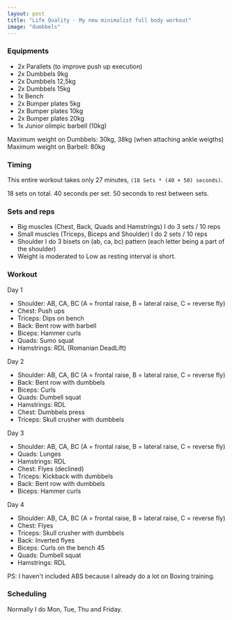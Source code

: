 ```yaml
---
layout: post
title: "Life Quality - My new minimalist full body workout"
image: "dumbbels"
---
```


### Equipments

  - 2x Parallets (to improve push up execution)
  - 2x Dumbbels 9kg
  - 2x Dumbbels 12,5kg
  - 2x Dumbbels 15kg
  - 1x Bench
  - 2x Bumper plates 5kg
  - 2x Bumper plates 10kg
  - 2x Bumper plates 20kg
  - 1x Junior olimpic barbell (10kg)

Maximum weight on Dumbbels: 30kg, 38kg (when attaching ankle weigths)
Maximum weight on Barbell: 80kg

### Timing

This entire workout takes only 27 minutes, `(18 Sets * (40 + 50) seconds)`.

18 sets on total.
40 seconds per set.
50 seconds to rest between sets.

### Sets and reps

  - Big muscles (Chest, Back, Quads and Hamstrings) I do 3 sets / 10 reps
  - Small muscles (Triceps, Biceps and Shoulder) I do 2 sets / 10 reps
  - Shoulder I do 3 bisets on (ab, ca, bc) pattern (each letter being a part of the shoulder)
  - Weight is moderated to Low as resting interval is short.

### Workout

Day 1
  - Shoulder: AB, CA, BC (A = frontal raise, B = lateral raise, C = reverse fly)
  - Chest: Push ups
  - Triceps: Dips on bench
  - Back: Bent row with barbell
  - Biceps: Hammer curls
  - Quads: Sumo squat
  - Hamstrings: RDL (Romanian DeadLift)

Day 2
  - Shoulder: AB, CA, BC (A = frontal raise, B = lateral raise, C = reverse fly)
  - Back: Bent row with dumbbels
  - Biceps: Curls
  - Quads: Dumbell squat
  - Hamstrings: RDL
  - Chest: Dumbbels press
  - Triceps: Skull crusher with dumbbels

Day 3
  - Shoulder: AB, CA, BC (A = frontal raise, B = lateral raise, C = reverse fly)
  - Quads: Lunges
  - Hamstrings: RDL
  - Chest: Flyes (declined)
  - Triceps: Kickback with dumbbels
  - Back: Bent row with dumbbels
  - Biceps: Hammer curls

Day 4
  - Shoulder: AB, CA, BC (A = frontal raise, B = lateral raise, C = reverse fly)
  - Chest: Flyes
  - Triceps: Skull crusher with dumbbels
  - Back: Inverted flyes
  - Biceps: Curls on the bench 45
  - Quads: Dumbell squat
  - Hamstrings: RDL

PS: I haven't included ABS because I already do a lot on Boxing training.

### Scheduling

Normally I do Mon, Tue, Thu and Friday.
